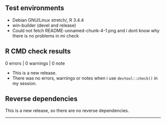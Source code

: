 ## Test environments
* Debian GNU/Linux stretch/, R 3.4.4
* win-builder (devel and release)
* Could not fetch README-unnamed-chunk-4-1.png and i dont know why there is no problems in mi check

## R CMD check results

0 errors | 0 warnings | 0 note

* This is a new release.
* There was no errors, warnings or notes when i use `devtool::check()` in my 
  session.
  
## Reverse dependencies

This is a new release, so there are no reverse dependencies.

---


